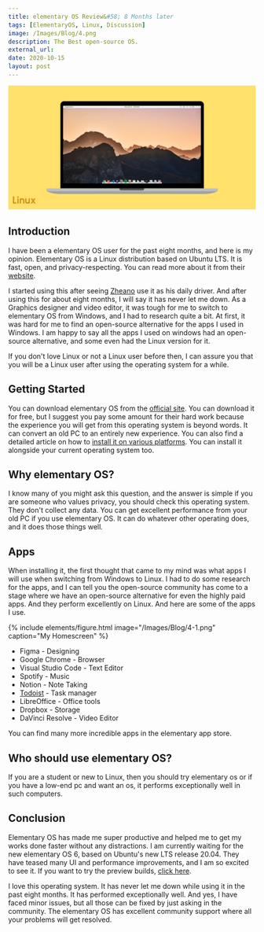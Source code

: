 ```yaml
---
title: elementary OS Review&#58; 8 Months later
tags: [ElementaryOS, Linux, Discussion]
image: /Images/Blog/4.png
description: The Best open-source OS.
external_url:
date: 2020-10-15
layout: post
---
```

![alt text](/Images/Blog/4.png "1")

## Introduction

I have been a elementary OS user for the past eight months, and here is my opinion. Elementary OS is a Linux distribution based on Ubuntu LTS. It is fast, open, and privacy-respecting. You can read more about it from their [website](http://elementary.io/).

I started using this after seeing [Zheano](https://zheanoblog.eu/) use it as his daily driver. And after using this for about eight months, I will say it has never let me down. As a Graphics designer and video editor, it was tough for me to switch to elementary OS from Windows, and I had to research quite a bit. At first, it was hard for me to find an open-source alternative for the apps I used in Windows. I am happy to say all the apps I used on windows had an open-source alternative, and some even had the Linux version for it.

If you don't love Linux or not a Linux user before then, I can assure you that you will be a Linux user after using the operating system for a while.

## Getting Started

You can download elementary OS from the [official site](https://elementary.io/). You can download it for free, but I suggest you pay some amount for their hard work because the experience you will get from this operating system is beyond words. It can convert an old PC to an entirely new experience. You can also find a detailed article on how to [install it on various platforms](https://elementary.io/docs/installation#download-elementary-os). You can install it alongside your current operating system too.

## Why elementary OS?

I know many of you might ask this question, and the answer is simple if you are someone who values privacy, you should check this operating system. They don't collect any data. You can get excellent performance from your old PC if you use elementary OS. It can do whatever other operating does, and it does those things well.

## Apps

When installing it, the first thought that came to my mind was what apps I will use when switching from Windows to Linux. I had to do some research for the apps, and I can tell you the open-source community has come to a stage where we have an open-source alternative for even the highly paid apps. And they perform excellently on Linux. And here are some of the apps I use.

{% include elements/figure.html image="/Images/Blog/4-1.png" caption="My Homescreen" %}

- Figma - Designing
- Google Chrome - Browser
- Visual Studio Code - Text Editor
- Spotify - Music
- Notion - Note Taking
- [Todoist](https://doist.grsm.io/vyshnavgangadharan6232) - Task manager
- LibreOffice - Office tools
- Dropbox - Storage
- DaVinci Resolve - Video Editor

You can find many more incredible apps in the elementary app store.

## Who should use elementary OS?

If you are a student or new to Linux, then you should try elementary os or if you have a low-end pc and want an os, it performs exceptionally well in such computers.

## Conclusion

Elementary OS has made me super productive and helped me to get my works done faster without any distractions. I am currently waiting for the new elementary OS 6, based on Ubuntu's new LTS release 20.04. They have teased many UI and performance improvements, and I am so excited to see it. If you want to try the preview builds, [click here](https://builds.elementary.io/).

I love this operating system. It has never let me down while using it in the past eight months. It has performed exceptionally well. And yes, I have faced minor issues, but all those can be fixed by just asking in the community. The elementary OS has excellent community support where all your problems will get resolved.